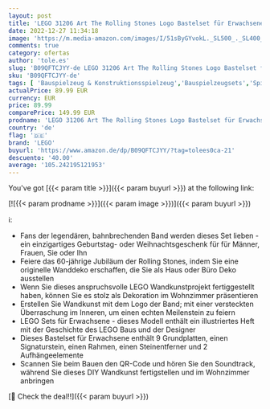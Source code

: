 ```yaml
---
layout: post
title: 'LEGO 31206 Art The Rolling Stones Logo Bastelset für Erwachsene  Geschenk für Männer  Frauen  Ehemann  Ehefrau  Musikfans mit Soundtrack  DIY - Haus oder Büro 3D-Deko  60-jähriges Jubiläum Sammlerset'
date: 2022-12-27 11:34:18
image: 'https://m.media-amazon.com/images/I/51sByGYvokL._SL500_._SL400_.jpg'
comments: true
category: ofertas
author: 'tole.es'
slug: 'B09QFTCJYY-de LEGO 31206 Art The Rolling Stones Logo Bastelset für...'
sku: 'B09QFTCJYY-de'
tags: [ 'Bauspielzeug & Konstruktionsspielzeug','Bauspielzeugsets','Spielzeug','lego','🇩🇪', ]
actualPrice: 89.99 EUR
currency: EUR
price: 89.99
comparePrice: 149.99 EUR
prodname: 'LEGO 31206 Art The Rolling Stones Logo Bastelset für Erwachsene  Geschenk für Männer  Frauen  Ehemann  Ehefrau  Musikfans mit Soundtrack  DIY - Haus oder Büro 3D-Deko  60-jähriges Jubiläum Sammlerset'
country: 'de'
flag: '🇩🇪'
brand: 'LEGO'
buyurl: 'https://www.amazon.de/dp/B09QFTCJYY/?tag=tolees0ca-21'
descuento: '40.00'
average: '105.242195121953'
---
```


You've got [{{< param title >}}]({{< param buyurl >}}) at the following link:

[![{{< param prodname >}}]({{< param image >}})]({{< param buyurl >}})

ℹ️:

- Fans der legendären, bahnbrechenden Band werden dieses Set lieben - ein einzigartiges Geburtstag- oder Weihnachtsgeschenk für für Männer, Frauen, Sie oder Ihn
- Feiere das 60-jährige Jubiläum der Rolling Stones, indem Sie eine originelle Wanddeko erschaffen, die Sie als Haus oder Büro Deko ausstellen
- Wenn Sie dieses anspruchsvolle LEGO Wandkunstprojekt fertiggestellt haben, können Sie es stolz als Dekoration im Wohnzimmer präsentieren
- Erstellen Sie Wandkunst mit dem Logo der Band; mit einer versteckten Überraschung im Inneren, um einen echten Meilenstein zu feiern
- LEGO Sets für Erwachsene - dieses Modell enthält ein illustriertes Heft mit der Geschichte des LEGO Baus und der Designer
- Dieses Bastelset für Erwachsene enthält 9 Grundplatten, einen Signaturstein, einen Rahmen, einen Steinentferner und 2 Aufhängeelemente
- Scannen Sie beim Bauen den QR-Code und hören Sie den Soundtrack, während Sie dieses DIY Wandkunst fertigstellen und im Wohnzimmer anbringen

[🛒 Check the deal!!]({{< param buyurl >}})
